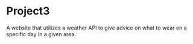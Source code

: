 # Project3
A website that utilizes a weather API to give advice on what to wear on a specific day in a given area.
